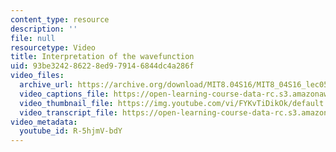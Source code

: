 ```yaml
---
content_type: resource
description: ''
file: null
resourcetype: Video
title: Interpretation of the wavefunction
uid: 93be3242-8622-8ed9-7914-6844dc4a286f
video_files:
  archive_url: https://archive.org/download/MIT8.04S16/MIT8_04S16_lec05_s5_300k.mp4
  video_captions_file: https://open-learning-course-data-rc.s3.amazonaws.com/8-04-quantum-physics-i-spring-2016/8da18b0b96545343bd3231210d2ee46a_R-5hjmV-bdY.vtt
  video_thumbnail_file: https://img.youtube.com/vi/FYKvTiDikOk/default.jpg
  video_transcript_file: https://open-learning-course-data-rc.s3.amazonaws.com/8-04-quantum-physics-i-spring-2016/a2512ca00352d04df460e3e2f62ace65_R-5hjmV-bdY.pdf
video_metadata:
  youtube_id: R-5hjmV-bdY
---
```

